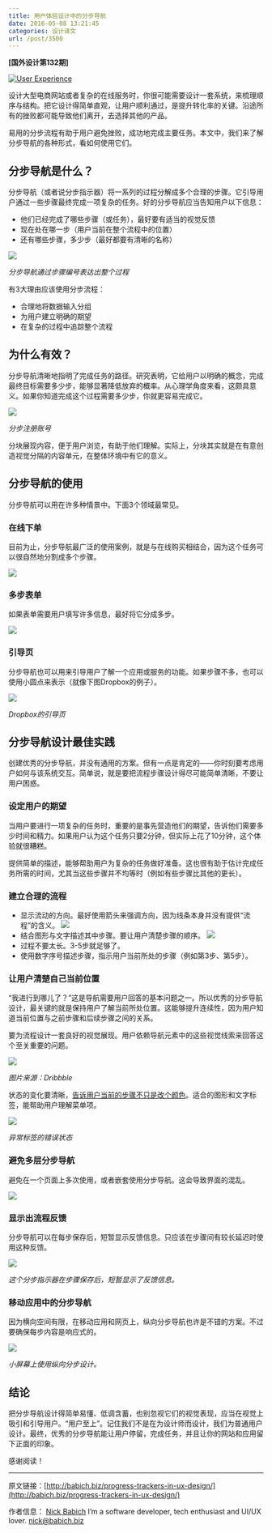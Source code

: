 ```yaml
---
title: 用户体验设计中的分步导航
date: 2016-05-08 13:21:45
categories: 设计译文
url: /post/3500
---
```


**[国外设计第132期]**

[![User Experience](http://babich.biz/content/images/2016/04/1-GFi2yx6Asod8m_S0VgxKEw.png)](http://babich.biz)

设计大型电商网站或者复杂的在线服务时，你很可能需要设计一套系统，来梳理顺序与结构。把它设计得简单直观，让用户顺利通过，是提升转化率的关键。沿途所有的挫败都可能导致他们离开，去选择其他的产品。

易用的分步流程有助于用户避免挫败，成功地完成主要任务。本文中，我们来了解分步导航的各种形式，看如何使用它们。

## 分步导航是什么？

分步导航（或者说分步指示器）将一系列的过程分解成多个合理的步骤。它引导用户通过一些步骤最终完成一项复杂的任务。好的分步导航应当告知用户以下信息：

- 他们已经完成了哪些步骤（或任务），最好要有适当的视觉反馈
- 现在处在哪一步（用户当前在整个流程中的位置）
- 还有哪些步骤，多少步（最好都要有清晰的名称）

![](http://babich.biz/content/images/2016/04/music_pause.png)

*分步导航通过步骤编号表达出整个过程*

有3大理由应该使用分步流程：

- 合理地将数据输入分组
- 为用户建立明确的期望
- 在复杂的过程中追踪整个流程

## 为什么有效？

分步导航清晰地指明了完成任务的路径。研究表明，它给用户以明确的概念，完成最终目标需要多少步，能够显著降低放弃的概率。从心理学角度来看，这颇具意义。如果你知道完成这个过程需要多少步，你就更容易完成它。

![](http://babich.biz/content/images/2016/04/1-PaMe4m7zD3Wn3iU52gD99w.png)

*分步注册账号*

分块展现内容，便于用户浏览，有助于他们理解。实际上，分块其实就是在有意创造视觉分隔的内容单元，在整体环境中有它的意义。

## 分步导航的使用

分步导航可以用在许多种情景中。下面3个领域最常见。

### 在线下单

目前为止，分步导航最广泛的使用案例，就是与在线购买相结合，因为这个任务可以很自然地分割成多个步骤。

![](http://babich.biz/content/images/2016/04/1-xs783YU_DNhwwvRZogK8_w.png)

### 多步表单

如果表单需要用户填写许多信息，最好将它分成多步。

![](http://babich.biz/content/images/2016/04/1-WkOB1_1RWZDLNShE5wwWDQ.png)

### 引导页

分步导航也可以用来引导用户了解一个应用或服务的功能。如果步骤不多，也可以使用小圆点来表示（就像下图Dropbox的例子）。

![](http://babich.biz/content/images/2016/04/1-YpLrEgS1vVA2BgUkyrImNQ.png)

*Dropbox的引导页*

## 分步导航设计最佳实践

创建优秀的分步导航，并没有通用的方案。但有一点是肯定的——你时刻要考虑用户如何与该系统交互。简单说，就是要把流程步骤设计得尽可能简单清晰，不要让用户困惑。

### 设定用户的期望

当用户要进行一项复杂的任务时，重要的是事先营造他们的期望，告诉他们需要多少时间和精力。如果用户认为这个任务只要2分钟，但实际上花了10分钟，这个体验就很糟糕。

提供简单的描述，能够帮助用户为复杂的任务做好准备。这也很有助于估计完成任务所需的时间，尤其当这些步骤并不均等时（例如有些步骤比其他的更长）。

### 建立合理的流程

- 显示流动的方向。最好使用箭头来强调方向，因为线条本身并没有提供“流程”的含义。
![](http://babich.biz/content/images/2016/04/1-dhnLZ5Nd7Fi94ND0J5Du9Q.png)
- 结合图形与文字描述其中步骤。要让用户清楚步骤的顺序。
![](http://babich.biz/content/images/2016/04/1-WTpRvGDLG4Z14DgDZBXKiw.png)
- 过程不要太长。3-5步就足够了。
- 使用数字序号描述步骤，指示用户当前所处的步骤（例如第3步、第5步）。

### 让用户清楚自己当前位置

“我进行到哪儿了？”这是导航需要用户回答的基本问题之一。所以优秀的分步导航设计，最关键的就是保持用户了解当前所处位置。这能够提升连续性，因为用户知道当前位置与之前步骤和后续步骤之间的关系。

要为流程设计一套良好的视觉展现。用户依赖导航元素中的这些视觉线索来回答这个至关重要的问题。

![](http://babich.biz/content/images/2016/04/1-xd4mMs-efIcgVlB64ryZvw.jpeg)

*图片来源：Dribbble*

状态的变化要清晰，[告诉用户当前的步骤不只是改个颜色](http://babich.biz/accessible-interface-design/)。适合的图形和文字标签，能帮助用户理解菜单项。

![](http://babich.biz/content/images/2016/04/1-e_m6QWku9fNT-CGVMkZl1g.png)

*异常标签的错误状态*

### 避免多层分步导航

避免在一个页面上多次使用，或者嵌套使用分步导航。这会导致界面的混乱。

![](http://babich.biz/content/images/2016/04/1-5AjSCpe2lJXAGOQ-J9KVpw.png)

### 显示出流程反馈

分步导航可以在每步保存后，短暂显示反馈信息。只应该在步骤间有较长延迟时使用这种反馈。

![](http://babich.biz/content/images/2016/04/1-WHoC-T422Peib8L_41sTwQ.gif)

*这个分步指示器在步骤保存后，短暂显示了反馈信息。*

### 移动应用中的分步导航

因为横向空间有限，在移动应用和网页上，纵向分步导航也许是不错的方案。不过要确保每步内容是响应式的。

![](http://babich.biz/content/images/2016/04/1-yv_pve6g7kQ3uiD3D6ZdvQ.png)

*小屏幕上使用纵向分步设计。*

## 结论

把分步导航设计得简单易懂、低调含蓄，也别忽视它们的视觉表现，应当在视觉上吸引和引导用户。“用户至上”。记住我们不是在为设计师而设计，我们为普通用户设计。最终，优秀的分步导航能让用户停留，完成任务，并且让你的网站和应用留下正面的印象。

感谢阅读！

---

原文链接：[http://babich.biz/progress-trackers-in-ux-design/](http://babich.biz/progress-trackers-in-ux-design/)

作者信息：
[Nick Babich](http://babich.biz/author/nick/)
I’m a software developer, tech enthusiast and UI/UX lover. 
nick@babich.biz